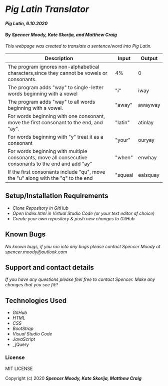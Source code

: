 # _Pig Latin Translator_

#### _Pig Latin, 6.10.2020_

#### By _**Spencer Moody, Kate Skorija, and Matthew Craig**_


_This webpage was created to translate a sentence/word into Pig Latin._


Description                                                                                               | Input    | Output   |
| --------------------------------------------------------------------------------------------------------- | -------- | -------- |
| The program ignores non-alphabetical characters,since they cannot be vowels or consonants.                              | 4%       | 0        |
| The program adds "way" to single-letter words beginning with a vowel                                      | "i"      | iway     |
| The program adds "way" to all words beginning with a vowel.                                               | "away"   | awayway  |
| For words beginning with one consonant, move the first consonant to the end, and "ay".                    | "latin"  | atinlay  |
| For words beginning with "y" treat it as a consonant                                                      | "your"   | ouryay   |
| For words beginning with multiple consonants, move all consecutive consonants to the end and add "ay"     | "when"   | enwhay   |
| If the first consonants include "qu", move the "u" along with the "q" to the end                          | "squeal  | ealsquay |


## Setup/Installation Requirements

* _Clone Repository in GitHub_
* _Open Index.html in Virtual Studio Code (or your text editor of choice)_
* _Create your own repository & push new changes to GitHub_


## Known Bugs

_No known bugs, if you run into any bugs please contact Spencer Moody at spencer.moody@outlook.com_

## Support and contact details

_If you have any questions please feel free to contact Spencer. Make any changes that you see fit!!_

## Technologies Used

* _GitHub_
* _HTML_
* _CSS_
* _BootStrap_
* _Visual Studio Code_
* _JavaScript_
* _jQuery

### License

MIT LICENSE

Copyright (c) 2020 **_Spencer Moody, Kate Skorija, Matthew Craig_**